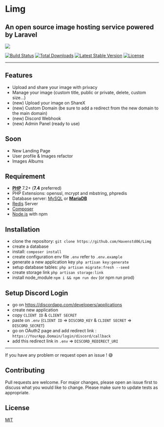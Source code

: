 # Limg
## An open source image hosting service powered by Laravel
  
<img src="https://limg.app/i/gQHOGpS.png/500">
  
<a href="https://travis-ci.org/laravel/framework"><img src="https://travis-ci.org/laravel/framework.svg" alt="Build Status"></a>
<a href="https://packagist.org/packages/laravel/framework"><img src="https://poser.pugx.org/laravel/framework/d/total.svg" alt="Total Downloads"></a>
<a href="https://packagist.org/packages/laravel/framework"><img src="https://poser.pugx.org/laravel/framework/v/stable.svg" alt="Latest Stable Version"></a>
<a href="https://packagist.org/packages/laravel/framework"><img src="https://poser.pugx.org/laravel/framework/license.svg" alt="License"></a>

<hr>

## Features
- Upload and share your image with privacy
- Manage your image (custom title, public or private, delete, custom size...)
- (new) Upload your image on ShareX
- (new) Custom Domain (be sure to add a redirect from the new domain to the main domain)
- (new) Discord Webhook
- (new) Admin Panel (ready to use)

## Soon
- New Landing Page 
- User profile & Images refactor
- Images Albums

## Requirement
- [**PHP**](https://php.net) 7.2+ (**7.4** preferred)
- PHP Extensions: openssl, mcrypt and mbstring, phpredis
- Database server: [MySQL](https://www.mysql.com) or [**MariaDB**](https://mariadb.org)
- [Redis](http://redis.io) Server
- [Composer](https://getcomposer.org)
- [Node.js](https://nodejs.org/) with npm

## Installation
* clone the repository: `git clone https://github.com/Havenstd06/Limg`
* create a database
* install: `composer install`
* create configuration env file `.env` refer to `.env.example`
* generate a new application key `php artisan key:generate`
* setup database tables: `php artisan migrate:fresh --seed`
* create storage link `php artisan storage:link`
* install node_module `npm i && npm run dev` (or npm run prod)


## Setup Discord Login
* go on https://discordapp.com/developers/applications
* create new application
* copy `CLIENT ID` & `CLIENT SECRET`
* paste on `.env` (`CLIENT ID` => `DISCORD_KEY` & `CLIENT SECRET` => `DISCORD_SECRET`)
* go on OAuth2 page and add redirect link : `https://YourApp.Domain/login/discord/callback` 
* add this redirect link in `.env` => `DISCORD_REDIRECT_URI`

<hr>  

If you have any problem or request open an issue ! 😅
## Contributing
Pull requests are welcome. For major changes, please open an issue first to discuss what you would like to change.
Please make sure to update tests as appropriate.

## License
[MIT](https://choosealicense.com/licenses/mit/)